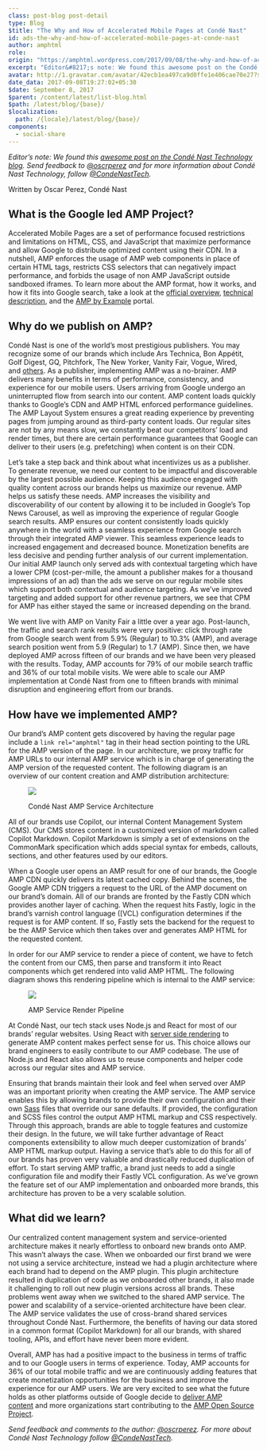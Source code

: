 ```yaml
---
class: post-blog post-detail
type: Blog
$title: "The Why and How of Accelerated Mobile Pages at Condé Nast"
id: ads-the-why-and-how-of-accelerated-mobile-pages-at-conde-nast
author: amphtml
role: 
origin: "https://amphtml.wordpress.com/2017/09/08/the-why-and-how-of-accelerated-mobile-pages-at-conde-nast/amp/"
excerpt: "Editor&#8217;s note: We found this awesome post on the Condé Nast Technology blog. Send feedback to @oscrperez and for more information about Condé Nast Technology, follow @CondeNastTech. Written by Oscar Perez, Condé Nast What is the Google led AMP Project? Accelerated Mobile Pages are a set of performance focused restrictions and limitations on HTML, CSS, and [&#8230;]"
avatar: http://1.gravatar.com/avatar/42ecb1ea497ca9d0ffe1e406cae70e27?s=96&d=identicon&r=G
date_data: 2017-09-08T19:27:02+05:30
$date: September 8, 2017
$parent: /content/latest/list-blog.html
$path: /latest/blog/{base}/
$localization:
  path: /{locale}/latest/blog/{base}/
components:
  - social-share
---
```


<div class="amp-wp-article-content">
<p><em>Editor&#8217;s note: We found this <a href="https://technology.condenast.com/story/the-why-and-how-of-google-amp-at-conde-nast/amp">awesome post on the Condé Nast Technology blog</a>. Send feedback to <a href="https://twitter.com/oscrperez">@oscrperez</a> and for more information about Condé Nast Technology, follow <a href="https://twitter.com/CondeNastTech">@CondeNastTech</a>.</em></p>
<p >Written by Oscar Perez, Condé Nast</p>
<h2>What is the Google led AMP Project?</h2>
<p>Accelerated Mobile Pages are a set of performance focused restrictions and limitations on HTML, CSS, and JavaScript that maximize performance and allow Google to distribute optimized content using their CDN. In a nutshell, AMP enforces the usage of AMP web components in place of certain HTML tags, restricts CSS selectors that can negatively impact performance, and forbids the usage of non AMP JavaScript outside sandboxed iframes. To learn more about the AMP format, how it works, and how it fits into Google search, take a look at the <a href="https://www.ampproject.org/learn/overview/" target="_blank" rel="noopener">official overview</a>, <a href="https://www.ampproject.org/learn/about-how/" target="_blank" rel="noopener">technical description</a>, and the <a href="https://ampbyexample.com/" target="_blank" rel="noopener">AMP by Example</a> portal.</p>
<h2>Why do we publish on AMP?</h2>
<p>Condé Nast is one of the world’s most prestigious publishers. You may recognize some of our brands which include Ars Technica, Bon Appétit, Golf Digest, GQ, Pitchfork, The New Yorker, Vanity Fair, Vogue, Wired, and <a href="http://www.condenast.com/brands/" target="_blank" rel="noopener">others</a>. As a publisher, implementing AMP was a no-brainer. AMP delivers many benefits in terms of performance, consistency, and experience for our mobile users. Users arriving from Google undergo an uninterrupted flow from search into our content. AMP content loads quickly thanks to Google’s CDN and AMP HTML enforced performance guidelines. The AMP Layout System ensures a great reading experience by preventing pages from jumping around as third-party content loads. Our regular sites are not by any means slow, we constantly beat our competitors’ load and render times, but there are certain performance guarantees that Google can deliver to their users (e.g. prefetching) when content is on their CDN.</p>
<p>Let’s take a step back and think about what incentivizes us as a publisher. To generate revenue, we need our content to be impactful and discoverable by the largest possible audience. Keeping this audience engaged with quality content across our brands helps us maximize our revenue. AMP helps us satisfy these needs. AMP increases the visibility and discoverability of our content by allowing it to be included in Google’s Top News Carousel, as well as improving the experience of regular Google search results. AMP ensures our content consistently loads quickly anywhere in the world with a seamless experience from Google search through their integrated AMP viewer. This seamless experience leads to increased engagement and decreased bounce. Monetization benefits are less decisive and pending further analysis of our current implementation. Our initial AMP launch only served ads with contextual targeting which have a lower CPM (cost-per-mille, the amount a publisher makes for a thousand impressions of an ad) than the ads we serve on our regular mobile sites which support both contextual and audience targeting. As we’ve improved targeting and added support for other revenue partners, we see that CPM for AMP has either stayed the same or increased depending on the brand.</p>
<p>We went live with AMP on Vanity Fair a little over a year ago. Post-launch, the traffic and search rank results were very positive: click through rate from Google search went from 5.9% (Regular) to 10.3% (AMP), and average search position went from 5.9 (Regular) to 1.7 (AMP). Since then, we have deployed AMP across fifteen of our brands and we have been very pleased with the results. Today, AMP accounts for 79% of our mobile search traffic and 36% of our total mobile visits. We were able to scale our AMP implementation at Condé Nast from one to fifteen brands with minimal disruption and engineering effort from our brands.</p>
<h2>How have we implemented AMP?</h2>
<p>Our brand’s AMP content gets discovered by having the regular page include a <code>link rel="amphtml"</code> tag in their head section pointing to the URL for the AMP version of the page. In our architecture, we proxy traffic for AMP URLs to our internal AMP service which is in charge of generating the AMP version of the requested content. The following diagram is an overview of our content creation and AMP distribution architecture:</p>
<figure class="embed image-embed-component " ><img class=" aligncenter" src="https://media.condenast.io/photos/59a57e16cf742825d0b02891/master/w_768/AMP-Arch.png" /><figcaption class="caption">
<div class="wrapper">
<p>Condé Nast AMP Service Architecture</p>
</div>
</figcaption></figure>
<p>
All of our brands use Copilot, our internal Content Management System (CMS). Our CMS stores content in a customized version of markdown called Copilot Markdown. Copilot Markdown is simply a set of extensions on the CommonMark specification which adds special syntax for embeds, callouts, sections, and other features used by our editors.</p>
<p>When a Google user opens an AMP result for one of our brands, the Google AMP CDN quickly delivers its latest cached copy. Behind the scenes, the Google AMP CDN triggers a request to the URL of the AMP document on our brand’s domain. All of our brands are fronted by the Fastly CDN which provides another layer of caching. When the request hits Fastly, logic in the brand’s varnish control language ([VCL) configuration determines if the request is for AMP content. If so, Fastly sets the backend for the request to be the AMP Service which then takes over and generates AMP HTML for the requested content.</p>
<p>In order for our AMP service to render a piece of content, we have to fetch the content from our CMS, then parse and transform it into React components which get rendered into valid AMP HTML. The following diagram shows this rendering pipeline which is internal to the AMP service:</p>
<figure class="embed image-embed-component " ><img class=" aligncenter" src="https://media.condenast.io/photos/59a57e3dcf742825d0b02893/master/w_768/AMP-Pipeline.png" /><figcaption class="caption">
<div class="wrapper">
<p>AMP Service Render Pipeline</p>
</div>
</figcaption></figure>
<p>
At Condé Nast, our tech stack uses Node.js and React for most of our brands’ regular websites. Using React with <a href="https://facebook.github.io/react/docs/react-dom-server.html" target="_blank" rel="noopener">server side rendering</a> to generate AMP content makes perfect sense for us. This choice allows our brand engineers to easily contribute to our AMP codebase. The use of Node.js and React also allows us to reuse components and helper code across our regular sites and AMP service.</p>
<p>Ensuring that brands maintain their look and feel when served over AMP was an important priority when creating the AMP service. The AMP service enables this by allowing brands to provide their own configuration and their own <a href="http://sass-lang.com/" target="_blank" rel="noopener">Sass</a> files that override our sane defaults. If provided, the configuration and SCSS files control the output AMP HTML markup and CSS respectively. Through this approach, brands are able to toggle features and customize their design. In the future, we will take further advantage of React components extensibility to allow much deeper customization of brands’ AMP HTML markup output. Having a service that’s able to do this for all of our brands has proven very valuable and drastically reduced duplication of effort. To start serving AMP traffic, a brand just needs to add a single configuration file and modify their Fastly VCL configuration. As we’ve grown the feature set of our AMP implementation and onboarded more brands, this architecture has proven to be a very scalable solution.</p>
<h2>What did we learn?</h2>
<p>Our centralized content management system and service-oriented architecture makes it nearly effortless to onboard new brands onto AMP. This wasn’t always the case. When we onboarded our first brand we were not using a service architecture, instead we had a plugin architecture where each brand had to depend on the AMP plugin. This plugin architecture resulted in duplication of code as we onboarded other brands, it also made it challenging to roll out new plugin versions across all brands. These problems went away when we switched to the shared AMP service. The power and scalability of a service-oriented architecture have been clear. The AMP service validates the use of cross-brand shared services throughout Condé Nast. Furthermore, the benefits of having our data stored in a common format (Copilot Markdown) for all our brands, with shared tooling, APIs, and effort have never been more evident.</p>
<p>Overall, AMP has had a positive impact to the business in terms of traffic and to our Google users in terms of experience. Today, AMP accounts for 36% of our total mobile traffic and we are continuously adding features that create monetization opportunities for the business and improve the experience for our AMP users. We are very excited to see what the future holds as other platforms outside of Google decide to <a href="https://www.ampproject.org/latest/blog/turbocharging-amp/" target="_blank" rel="noopener">deliver AMP content</a> and more organizations start contributing to the <a href="https://github.com/ampproject" target="_blank" rel="noopener">AMP Open Source Project</a>.</p>
<p><em>Send feedback and comments to the author: <a href="https://twitter.com/oscrperez" target="_blank" rel="noopener">@oscrperez</a>. For more about Condé Nast Technology follow <a href="https://twitter.com/CondeNastTech" target="_blank" rel="noopener">@CondeNastTech</a>.</em></p><br />  
</div>

